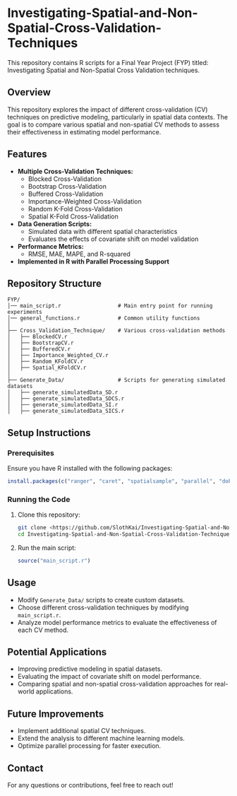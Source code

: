 # Investigating-Spatial-and-Non-Spatial-Cross-Validation-Techniques

This repository contains R scripts for a Final Year Project (FYP) titled: Investigating Spatial and Non-Spatial Cross Validation techniques.

## Overview

This repository explores the impact of different cross-validation (CV) techniques on predictive modeling, particularly in spatial data contexts. The goal is to compare various spatial and non-spatial CV methods to assess their effectiveness in estimating model performance.

## Features

- **Multiple Cross-Validation Techniques:**
  - Blocked Cross-Validation
  - Bootstrap Cross-Validation
  - Buffered Cross-Validation
  - Importance-Weighted Cross-Validation
  - Random K-Fold Cross-Validation
  - Spatial K-Fold Cross-Validation
- **Data Generation Scripts:**
  - Simulated data with different spatial characteristics
  - Evaluates the effects of covariate shift on model validation
- **Performance Metrics:**
  - RMSE, MAE, MAPE, and R-squared
- **Implemented in R with Parallel Processing Support**

## Repository Structure

```
FYP/
│── main_script.r                  # Main entry point for running experiments
│── general_functions.r            # Common utility functions
│
├── Cross_Validation_Technique/    # Various cross-validation methods
│   ├── BlockedCV.r
│   ├── BootstrapCV.r
│   ├── BufferedCV.r
│   ├── Importance_Weighted_CV.r
│   ├── Random_KFoldCV.r
│   ├── Spatial_KFoldCV.r
│
├── Generate_Data/                 # Scripts for generating simulated datasets
│   ├── generate_simulatedData_SD.r
│   ├── generate_simulatedData_SDCS.r
│   ├── generate_simulatedData_SI.r
│   ├── generate_simulatedData_SICS.r
```

## Setup Instructions

### Prerequisites

Ensure you have R installed with the following packages:

```r
install.packages(c("ranger", "caret", "spatialsample", "parallel", "doParallel","readr", "dplyr", "sf", "sp","akima","ggplot2","densratio","gstat"))
```

### Running the Code

1. Clone this repository:
   ```sh
   git clone <https://github.com/SlothKai/Investigating-Spatial-and-Non-Spatial-Cross-Validation-Techniques.git>
   cd Investigating-Spatial-and-Non-Spatial-Cross-Validation-Techniques
   ```
2. Run the main script:
   ```r
   source("main_script.r")
   ```

## Usage

- Modify `Generate_Data/` scripts to create custom datasets.
- Choose different cross-validation techniques by modifying `main_script.r`.
- Analyze model performance metrics to evaluate the effectiveness of each CV method.

## Potential Applications

- Improving predictive modeling in spatial datasets.
- Evaluating the impact of covariate shift on model performance.
- Comparing spatial and non-spatial cross-validation approaches for real-world applications.

## Future Improvements

- Implement additional spatial CV techniques.
- Extend the analysis to different machine learning models.
- Optimize parallel processing for faster execution.

## Contact

For any questions or contributions, feel free to reach out!

